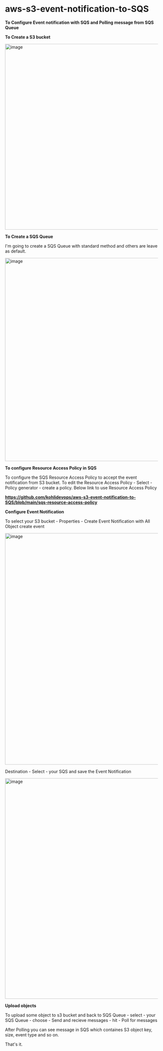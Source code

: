 # aws-s3-event-notification-to-SQS

**To Configure Event notification with SQS and Polling message from SQS Queue**

**To Create a S3 bucket**

<img width="611" alt="image" src="https://github.com/kohlidevops/aws-s3-event-notification-to-SQS/assets/100069489/67793c3b-6084-4777-8e12-1ff8649c8175">

**To Create a SQS Queue**

I'm going to create a SQS Queue with standard method and others are leave as default.

<img width="668" alt="image" src="https://github.com/kohlidevops/aws-s3-event-notification-to-SQS/assets/100069489/f659d6f4-bd3f-4a71-b7c5-cef9455de14d">

**To configure Resource Access Policy in SQS**

To configure the SQS Resource Access Policy to accept the event notification from S3 bucket. To edit the Resource Access Policy - Select - Policy generator - create a policy. Below link to use Resource Access Policy

**https://github.com/kohlidevops/aws-s3-event-notification-to-SQS/blob/main/sqs-resource-access-policy**

**Configure Event Notification**

To select your S3 bucket - Properties - Create Event Notification with All Object create event

<img width="761" alt="image" src="https://github.com/kohlidevops/aws-s3-event-notification-to-SQS/assets/100069489/fdccdcc3-4804-4154-b70d-45403a713813">

Destination - Select - your SQS and save the Event Notification

<img width="725" alt="image" src="https://github.com/kohlidevops/aws-s3-event-notification-to-SQS/assets/100069489/cda5d0e8-0be9-4af3-8885-dbab36038df5">

**Upload objects**

To upload some object to s3 bucket and back to SQS Queue - select - your SQS Queue - choose - Send and recieve messages - hit - Poll for messages

After Polling you can see message in SQS which containes S3 object key, size, event type and so on.

That's it.










